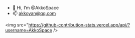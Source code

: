 - 👋 Hi, I’m @AkkoSpace
- 📫 akkoyan@qq.com

<!---
AkkoSpace/AkkoSpace is a ✨ special ✨ repository because its `README.md` (this file) appears on your GitHub profile.
You can click the Preview link to take a look at your changes.
--->

<img src="https://github-contribution-stats.vercel.app/api/?username=AkkoSpace />
